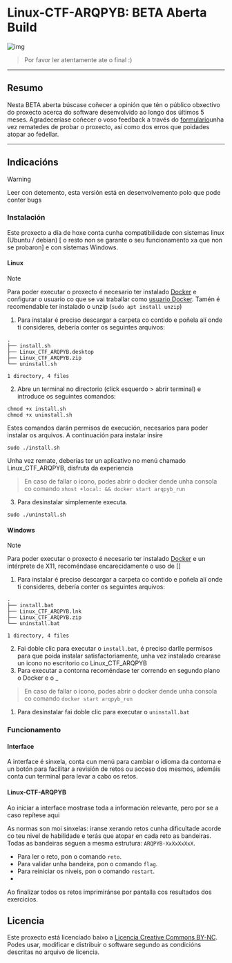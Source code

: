 # Linux-CTF-ARQPYB: BETA Aberta Build 

![img](./ctf/ui/img/logo.svg)

> Por favor ler atentamente ate o final :)
---
## Resumo

Nesta BETA aberta búscase coñecer a opinión que tén o público obxectivo do proxecto acerca do software desenvolvido ao longo dos últimos 5 meses.
Agradeceríase coñecer o voso feedback a través do [formulario](https://forms.office.com/Pages/ResponsePage.aspx?id=PuqhzrJgdU-mwqYCLo-WG24jIPE1fOVLrA-D0deCrrhUMzJHRE5ZSFo3RzFXMkdLSjlOTkM4NzBBVC4u)unha vez rematedes de probar o proxecto, así como dos erros que poidades atopar ao fedellar.

---
## Indicacións

> [!WARNING]
> Leer con detemento, esta versión está en desenvolvemento polo que pode conter bugs

### Instalación

Este proxecto a día de hoxe conta cunha compatibilidade con sistemas linux (Ubuntu / debian) [ o resto non se garante o seu funcionamento xa que non se probaron]  e con sistemas Windows.

#### Linux


> [!NOTE]
> Para poder executar o proxecto é necesario ter instalado [Docker](https://docs.docker.com/engine/install/) e configurar o usuario co que se vai traballar como [usuario Docker](https://docs.docker.com/engine/install/linux-postinstall/).
> Tamén é recomendable ter instalado o unzip (`sudo apt install unzip`)

1. Para instalar é preciso descargar a carpeta co contido e poñela alí onde ti consideres, debería conter os seguintes arquivos:
~~~
.
├── install.sh
├── Linux_CTF_ARQPYB.desktop
├── Linux_CTF_ARQPYB.zip
└── uninstall.sh

1 directory, 4 files
~~~
2. Abre un terminal no directorio (click esquerdo > abrir terminal) e introduce os seguintes comandos:
~~~
chmod +x install.sh
chmod +x uninstall.sh
~~~
Estes comandos darán permisos de execución, necesarios para poder instalar os arquivos. A continuación para instalar insire
~~~
sudo ./install.sh
~~~
Unha vez remate, deberías ter un aplicativo no menú chamado Linux_CTF_ARQPYB, disfruta da experiencia

> En caso de fallar o icono, podes abrir o docker dende unha consola co comando `xhost +local: && docker start arqpyb_run`

3. Para desinstalar simplemente executa.
~~~
sudo ./uninstall.sh
~~~

#### Windows

> [!NOTE]
> Para poder executar o proxecto é necesario ter instalado [Docker](https://docs.docker.com/desktop/setup/install/windows-install/) e un intérprete de X11, recoméndase encarecidamente o uso de []

1. Para instalar é preciso descargar a carpeta co contido e poñela alí onde ti consideres, debería conter os seguintes arquivos:
~~~
.
├── install.bat
├── Linux_CTF_ARQPYB.lnk
├── Linux_CTF_ARQPYB.zip
└── uninstall.bat

1 directory, 4 files
~~~
2. Fai doble clic para executar o `install.bat`, é preciso darlle permisos para que poida instalar satisfactoriamente, unha vez instalado crearase un icono no escritorio co Linux_CTF_ARQPYB
3. Para executar a contorna recoméndase ter correndo en segundo plano o Docker e o _
> En caso de fallar o icono, podes abrir o docker dende unha consola co comando `docker start arqpyb_run`
1. Para desinstalar fai doble clic para executar o `uninstall.bat`

### Funcionamento

#### Interface

A interface é sinxela, conta cun menú para cambiar o idioma da contorna e un botón para facilitar a revisión de retos ou acceso dos mesmos, ademáis conta cun terminal para levar a cabo os retos.

#### Linux-CTF-ARQPYB

Ao iniciar a interface mostrase toda a información relevante, pero por se a caso repítese aqui

As normas son moi sinxelas: iranse xerando retos cunha dificultade acorde co teu nivel de habilidade e terás que atopar en cada reto as bandeiras. Todas as bandeiras seguen a mesma estrutura: `ARQPYB-XxXxXxXxX`.
- Para ler o reto, pon o comando `reto`.
- Para validar unha bandeira, pon o comando `flag`.
- Para reiniciar os niveis, pon o comando `restart`.
- 
Ao finalizar todos os retos imprimiránse por pantalla cos resultados dos exercicios. 

## Licencia
Este proxecto está licenciado baixo a [Licencia Creative Commons BY-NC](./LICENSE). Podes usar, modificar e distribuir o software segundo as condicións descritas no arquivo de licencia.
